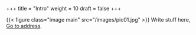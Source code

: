 +++
title = "Intro"
weight = 10
draft = false
+++

{{< figure class="image main" src="/images/pic01.jpg" >}}
Write stuff here, [Go to address](#address).
